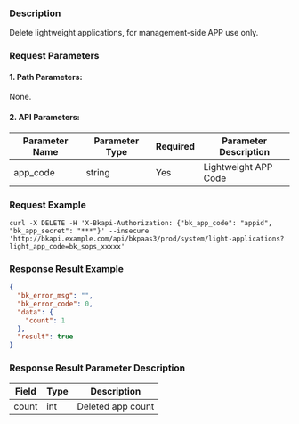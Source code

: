 ### Description

Delete lightweight applications, for management-side APP use only.

### Request Parameters

#### 1. Path Parameters:
None.

#### 2. API Parameters:

| Parameter Name | Parameter Type | Required | Parameter Description |
| -------------- | -------------- | -------- | --------------------- |
| app_code       | string         | Yes      | Lightweight APP Code  |

### Request Example
```
curl -X DELETE -H 'X-Bkapi-Authorization: {"bk_app_code": "appid", "bk_app_secret": "***"}' --insecure 'http://bkapi.example.com/api/bkpaas3/prod/system/light-applications?light_app_code=bk_sops_xxxxx'
```

### Response Result Example

```json
{
  "bk_error_msg": "",
  "bk_error_code": 0,
  "data": {
    "count": 1
  },
  "result": true
}
```

### Response Result Parameter Description

| Field  | Type | Description      |
| ------ | ---- | ---------------- |
| count  | int  | Deleted app count |